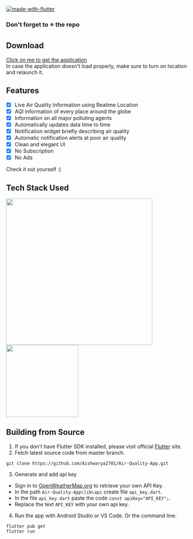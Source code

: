 [![made-with-flutter](https://img.shields.io/badge/Made%20with-Flutter-1f425f.svg)](https://flutter.dev/)

### Don't forget to :star: the repo

## Download

 <a href="https://drive.google.com/file/d/1-N38pMX1u-8caxdgUxU1drWpI90Qng7N/view?usp=sharing">Click on me to get the application</a>
 <br>In case the application doesn't load properly, make sure to turn on location and relaunch it.
 
 ## Features

- [x] Live Air Quality Information using Reatime Location
- [x] AQI information of every place around the globe
- [x] Information on all major polluting agents
- [x] Automatically updates data time to time 
- [x] Notification widget briefly describing air quality
- [x] Automatic notification alerts at poor air quality   
- [x] Clean and elegant UI
- [x] No Subscription
- [x] No Ads

Check it out yourself :)



## Tech Stack Used

<img src="https://storage.googleapis.com/cms-storage-bucket/70760bf1e88b184bb1bc.png"
     width="400">
<img src="https://openweathermap.org/themes/openweathermap/assets/img/mobile_app/android-app-top-banner.png" width="196.798292423">
 

## Building from Source

1. If you don't have Flutter SDK installed, please visit official [Flutter](https://flutter.dev/) site.
2. Fetch latest source code from master branch.

```
git clone https://github.com/Aishwarya2701/Air-Quality-App.git
```

3. Generate and add api key

- Sign in to [OpenWeatherMap.org](https://openweathermap.org/) to retrieve your own API Key.
- In the path ``` Air-Quality-App\lib\api ``` create file ``` api_key.dart ```.
- In the file ``` api_key.dart ``` paste the code ```const apiKey="API_KEY";```.
- Replace the text ```API_KEY``` with your own api key.


4. Run the app with Android Studio or VS Code. Or the command line:

```
flutter pub get
flutter run
```

